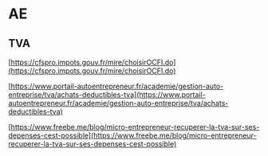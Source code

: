 # AE

## TVA

[https://cfspro.impots.gouv.fr/mire/choisirOCFI.do](https://cfspro.impots.gouv.fr/mire/choisirOCFI.do)

[https://www.portail-autoentrepreneur.fr/academie/gestion-auto-entreprise/tva/achats-deductibles-tva](https://www.portail-autoentrepreneur.fr/academie/gestion-auto-entreprise/tva/achats-deductibles-tva)

[https://www.freebe.me/blog/micro-entrepreneur-recuperer-la-tva-sur-ses-depenses-cest-possible](https://www.freebe.me/blog/micro-entrepreneur-recuperer-la-tva-sur-ses-depenses-cest-possible)



## 

